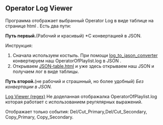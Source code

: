 
## Operator Log Viewer

Программа отображает выбранный Operator Log в виде таблице на странице html .
Есть два пути:



**Путь первый.**(Рабочий и красивый)
*С конвертацией в JSON.  

Инструкция:
1. Сначала используем костыль. При помощи  [log_to_jason_converter](https://github.com/racoonbot/OperatorLog-Viewer/blob/main/log_to_jason_converter "log_to_jason_converter") конвертируем наш OperatorOfPlaylist.log в JSON .  
3. Открываем [JSON-table.html](https://github.com/racoonbot/OperatorLog-Viewer/blob/main/JSON-table.html "JSON-table.html")    и уже здесь открываем наш JSON  и получаем лог в виде таблицы. 


**Путь второй.**(не рабочий и страшнный, но более удобный)
*Без конвертации в JSON.*  

 [Log Viewer (regex)](https://github.com/racoonbot/OperatorLog-Viewer/blob/main/Log%20Viewer%20(regex) "Log Viewer (regex)") Не доделанная отображалка OperatorOfPlaylist.log  которая работает с использованием реугялярных выражений.  
 
 Отображает только события: Del/Cut_Primary,Del/Cut_Secondary, Copy_Primary, Copy_Secondary.




